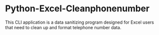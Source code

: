 # Python-Excel-Cleanphonenumber

This CLI application is a data sanitizing program designed for Excel users that need to clean up and format telephone number data.